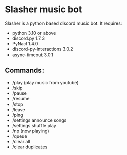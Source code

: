 # Slasher music bot

Slasher is a python based discord music bot. 
It requires:
- python 3.10 or above
- discord.py 1.7.3
- PyNacl 1.4.0
- discord-py-interactions 3.0.2
- async-timeout 3.0.1

## Commands:

- /play (play music from youtube)
- /skip
- /pause
- /resume
- /stop
- /leave
- /ping
- /settings announce songs
- /settings shuffle play
- /np (now playing)
- /queue
- /clear all
- /clear duplicates
